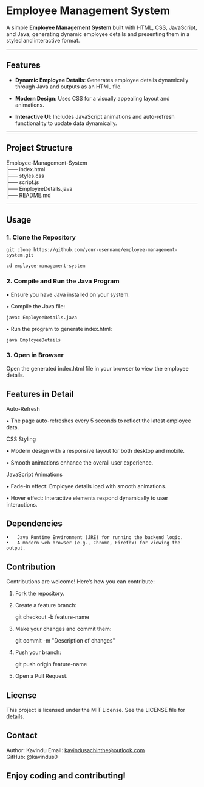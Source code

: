 
# Employee Management System

A simple **Employee Management System** built with HTML, CSS, JavaScript, and Java, generating dynamic employee details and presenting them in a styled and interactive format.

---

## Features

- **Dynamic Employee Details**: Generates employee details dynamically through Java and outputs as an HTML file.

- **Modern Design**: Uses CSS for a visually appealing layout and animations.

- **Interactive UI**: Includes JavaScript animations and auto-refresh functionality to update data dynamically.

---

## Project Structure

Employee-Management-System
<br>
├── index.html           		 
├── styles.css           		
├── script.js            		
├── EmployeeDetails.java 		
├── README.md
<br>

---

## Usage

### 1. Clone the Repository

	git clone https://github.com/your-username/employee-management-system.git

	cd employee-management-system

### 2. Compile and Run the Java Program

•	Ensure you have Java installed on your system.

•	Compile the Java file:

	javac EmployeeDetails.java

•	Run the program to generate index.html:

	java EmployeeDetails



### 3. Open in Browser

Open the generated index.html file in your browser to view the employee details.

## Features in Detail

Auto-Refresh

•	The page auto-refreshes every 5 seconds to reflect the latest employee data.

CSS Styling

•	Modern design with a responsive layout for both desktop and mobile.

•	Smooth animations enhance the overall user experience.

JavaScript Animations

•	Fade-in effect: Employee details load with smooth animations.

•	Hover effect: Interactive elements respond dynamically to user interactions.

## Dependencies

	•	Java Runtime Environment (JRE) for running the backend logic.
	•	A modern web browser (e.g., Chrome, Firefox) for viewing the output.

## Contribution

Contributions are welcome! Here’s how you can contribute:
1.	Fork the repository.
	
2.	Create a feature branch:

	git checkout -b feature-name


3.	Make your changes and commit them:

	git commit -m "Description of changes"


4.	Push your branch:

	git push origin feature-name


5.	Open a Pull Request.

## License

This project is licensed under the MIT License. See the LICENSE file for details.

## Contact

Author: Kavindu
Email: kavindusachinthe@outlook.com <br>
GitHub: @kavindus0

## Enjoy coding and contributing!
